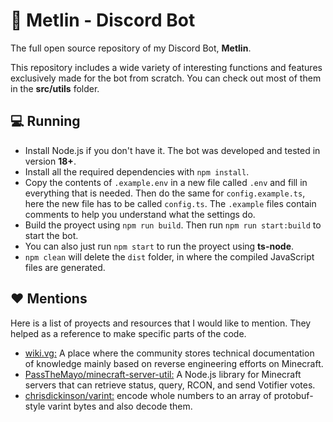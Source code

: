# 🤖 Metlin - Discord Bot
The full open source repository of my Discord Bot, **Metlin**.

This repository includes a wide variety of interesting functions and features exclusively made for the bot from scratch. You can check out most of them in the **src/utils** folder.

## 💻 Running

- Install Node.js if you don't have it. The bot was developed and tested in version **18+**.
- Install all the required dependencies with `npm install`.
- Copy the contents of `.example.env` in a new file called `.env` and fill in everything that is needed. Then do the same for `config.example.ts`, here the new file has to be called `config.ts`. The `.example` files contain comments to help you understand what the settings do.
- Build the proyect using `npm run build`. Then run `npm run start:build` to start the bot.
- You can also just run `npm start` to run the proyect using **ts-node**.
- `npm clean` will delete the `dist` folder, in where the compiled JavaScript files are generated.

## ❤️ Mentions
Here is a list of proyects and resources that I would like to mention. They helped as a reference to make specific parts of the code.
- [wiki.vg:](https://wiki.vg/) A place where the community stores technical documentation of knowledge mainly based on reverse engineering efforts on Minecraft.
- [PassTheMayo/minecraft-server-util:](https://github.com/PassTheMayo/minecraft-server-util) A Node.js library for Minecraft servers that can retrieve status, query, RCON, and send Votifier votes.
- [chrisdickinson/varint:](https://github.com/chrisdickinson/varint) encode whole numbers to an array of protobuf-style varint bytes and also decode them.